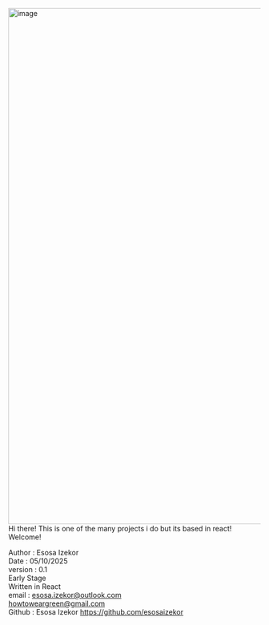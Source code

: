 <img width="1920" height="1032" alt="image" src="https://github.com/user-attachments/assets/9e03f2a7-cd50-47c9-9af4-cf6ad4b9aa44" />Hi there! This is one of the many projects i do but its based in react! Welcome!

Author : Esosa Izekor<br />
Date : 05/10/2025<br />
version : 0.1<br />
Early Stage<br />
Written in React<br />
email : esosa.izekor@outlook.com<br />
        howtoweargreen@gmail.com<br />
Github : Esosa Izekor https://github.com/esosaizekor<br />



